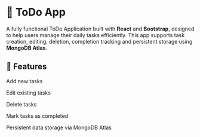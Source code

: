 # 📝 ToDo App

A fully functional ToDo Application built with **React** and **Bootstrap**, designed to help users manage their daily tasks efficiently. This app supports task creation, editing, deletion, completion tracking and persistent storage using **MongoDB Atlas**.

## 🚀 Features

Add new tasks

Edit existing tasks

Delete tasks

Mark tasks as completed

Persistent data storage via MongoDB Atlas

